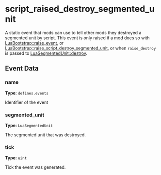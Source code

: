 # script_raised_destroy_segmented_unit

A static event that mods can use to tell other mods they destroyed a segmented unit by script. This event is only raised if a mod does so with [LuaBootstrap::raise_event](runtime:LuaBootstrap::raise_event), or [LuaBootstrap::raise_script_destroy_segmented_unit](runtime:LuaBootstrap::raise_script_destroy_segmented_unit), or when `raise_destroy` is passed to [LuaSegmentedUnit::destroy](runtime:LuaSegmentedUnit::destroy).

## Event Data

### name

**Type:** `defines.events`

Identifier of the event

### segmented_unit

**Type:** `LuaSegmentedUnit`

The segmented unit that was destroyed.

### tick

**Type:** `uint`

Tick the event was generated.

